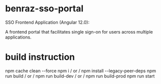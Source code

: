 # benraz-sso-portal
SSO Frontend Application (Angular 12.0):

A frontend portal that facilitates single sign-on for users across multiple applications.


# build instruction
npm cache clean --force 
npm i / or /  npm install --legacy-peer-deps
npm run build  / or /   npm run build-dev  / or /   npm run build-prod
npm run start  
